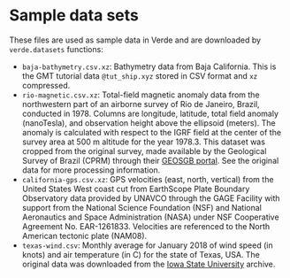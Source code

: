 # Sample data sets

These files are used as sample data in Verde and are downloaded by `verde.datasets`
functions:

* `baja-bathymetry.csv.xz`: Bathymetry data from Baja California. This is the GMT
  tutorial data `@tut_ship.xyz` stored in CSV format and `xz` compressed.
* `rio-magnetic.csv.xz`: Total-field magnetic anomaly data from the northwestern part of
  an airborne survey of Rio de Janeiro, Brazil, conducted in 1978. Columns are
  longitude, latitude, total field anomaly (nanoTesla), and observation height above the
  ellipsoid (meters). The anomaly is calculated with respect to the IGRF field at the
  center of the survey area at 500 m altitude for the year 1978.3. This dataset was
  cropped from the original survey, made available by the Geological Survey of Brazil
  (CPRM) through their [GEOSGB portal](http://geosgb.cprm.gov.br/). See the original
  data for more processing information.
* `california-gps.csv.xz`: GPS velocities (east, north, vertical) from the United States
  West coast cut from EarthScope Plate Boundary Observatory data provided by UNAVCO
  through the GAGE Facility with support from the National Science Foundation (NSF) and
  National Aeronautics and Space Administration (NASA) under NSF Cooperative Agreement
  No. EAR-1261833. Velocities are referenced to the North American tectonic plate
  (NAM08).
* `texas-wind.csv`: Monthly average for January 2018 of wind speed (in knots) and air
  temperature (in C) for the state of Texas, USA. The original data was downloaded from
  the [Iowa State University](https://mesonet.agron.iastate.edu/request/download.phtml)
  archive.
